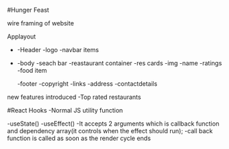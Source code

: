 #Hunger Feast

wire framing of website

Applayout

- -Header
  -logo
  -navbar items
- -body
  -seach bar
  -reastaurant container
  -res cards
  -img
  -name
  -ratings
  -food item

  -footer
  -copyright
  -links
  -address
  -contactdetails

new features introduced
-Top rated restaurants

#React Hooks
-Normal JS utility function

-useState()
-useEffect()
  -It accepts 2 arguments which is callback function and dependency array(it controls when the effect should run);
  -call back function is called as soon as the render cycle ends 



